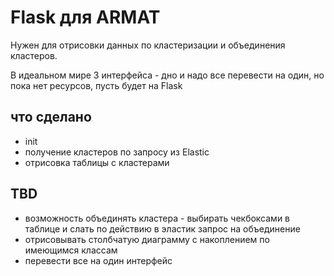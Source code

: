 # Flask для ARMAT

Нужен для отрисовки данных по кластеризации и объединения кластеров. 

В идеальном мире 3 интерфейса - дно и надо все перевести на один, но пока нет ресурсов, пусть будет на Flask

## что сделано
	
* init
* получение кластеров по запросу из Elastic
* отрисовка таблицы с кластерами

## TBD

* возможность объединять кластера - выбирать чекбоксами в таблице и слать по действию в эластик запрос на объединение
* отрисовывать столбчатую диаграмму с накоплением по имеющимся классам
* перевести все на один интерфейс
  